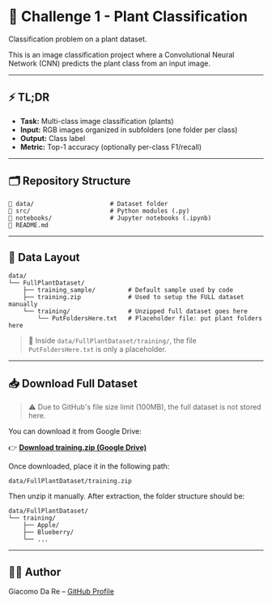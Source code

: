 # 🌿 Challenge 1 - Plant Classification

Classification problem on a plant dataset.

This is an image classification project where a Convolutional Neural Network (CNN) predicts the plant class from an input image.

---

## ⚡ TL;DR

- **Task:** Multi-class image classification (plants)
- **Input:** RGB images organized in subfolders (one folder per class)
- **Output:** Class label
- **Metric:** Top-1 accuracy (optionally per-class F1/recall)

---

## 🗂 Repository Structure

```
📁 data/                     # Dataset folder
📁 src/                      # Python modules (.py)
📁 notebooks/                # Jupyter notebooks (.ipynb)
📄 README.md
```

---

## 🧬 Data Layout

```
data/
└── FullPlantDataset/
    ├── training_sample/         # Default sample used by code
    ├── training.zip             # Used to setup the FULL dataset manually
    └── training/                # Unzipped full dataset goes here
        └── PutFoldersHere.txt   # Placeholder file: put plant folders here
```

> 📌 Inside `data/FullPlantDataset/training/`, the file `PutFoldersHere.txt` is only a placeholder.

---

## 📥 Download Full Dataset

> ⚠️ Due to GitHub's file size limit (100MB), the full dataset is not stored here.

You can download it from Google Drive:

👉 **[Download training.zip (Google Drive)](https://drive.google.com/file/d/1XGAmzYxqwmaSk5lDfro7SUBy2CwbW7lr/view?usp=sharing)**

Once downloaded, place it in the following path:

```
data/FullPlantDataset/training.zip
```

Then unzip it manually. After extraction, the folder structure should be:

```
data/FullPlantDataset/
└── training/
    ├── Apple/
    ├── Blueberry/
    └── ...
```

---

## 🙋‍♂️ Author

Giacomo Da Re – [GitHub Profile](https://github.com/Giacomo98DaRe)
